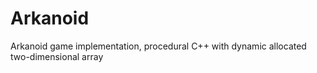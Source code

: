 # Arkanoid
Arkanoid game implementation, procedural C++ with dynamic allocated two-dimensional array
